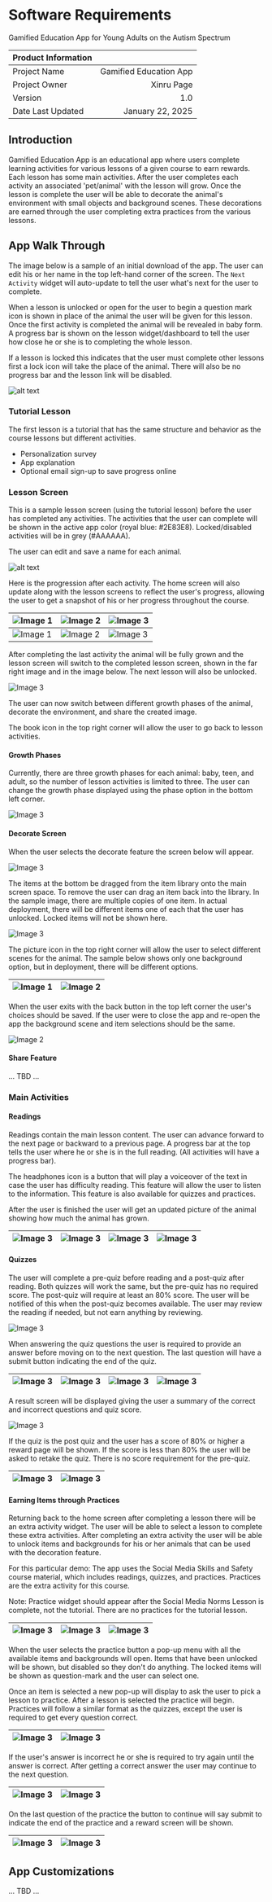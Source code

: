 # Software Requirements

Gamified Education App for Young Adults on the Autism Spectrum


| Product Information      |  |
| :---              |     ----:                 |
| Project Name      | Gamified Education App    |
| Project Owner     | Xinru Page                |
| Version           | 1.0                       |
| Date Last Updated | January 22, 2025          |

## Introduction

Gamified Education App is an educational app where users complete learning activities for various lessons of a given course to earn rewards. Each lesson has some main activities. After the user completes each activity an associated 'pet/animal' with the lesson will grow. Once the lesson is complete the user will be able to decorate the animal's environment with small objects and background scenes. These decorations are earned through the user completing extra practices from the various lessons.

## App Walk Through

The image below is a sample of an initial download of the app. The user can edit his or her name in the top left-hand corner of the screen. The `Next Activity` widget will auto-update to tell the user what's next for the user to complete.

When a lesson is unlocked or open for the user to begin a question mark icon is shown in place of the animal the user will be given for this lesson. Once the first activity is completed the animal will be revealed in baby form. A progress bar is shown on the lesson widget/dashboard to tell the user how close he or she is to completing the whole lesson.

If a lesson is locked this indicates that the user must complete other lessons first a lock icon will take the place of the animal. There will also be no progress bar and the lesson link will be disabled.

![alt text](Home01.png "Title")

### Tutorial Lesson

The first lesson is a tutorial that has the same structure and behavior as the course lessons but different activities.

- Personalization survey
- App explanation
- Optional email sign-up to save progress online

### Lesson Screen

This is a sample lesson screen (using the tutorial lesson) before the user has completed any activities. The activities that the user can complete will be shown in the active app color (royal blue: #2E83E8). Locked/disabled activities will be in grey (#AAAAAA).

The user can edit and save a name for each animal.

![alt text](Lesson01.png "Title")

Here is the progression after each activity. The home screen will also update along with the lesson screens to reflect the user's progress, allowing the user to get a snapshot of his or her progress throughout the course.

| ![Image 1](Lesson02.png) | ![Image 2](Lesson03.png) | ![Image 3](Lesson04.png) |
|-------------------------|-------------------------|-------------------------|
| ![Image 1](Home02.png) | ![Image 2](Home03.png) | ![Image 3](Home04.png) |


After completing the last activity the animal will be fully grown and the lesson screen will switch to the completed lesson screen, shown in the far right image and in the image below. The next lesson will also be unlocked.

![Image 3](Lesson04.png)

The user can now switch between different growth phases of the animal, decorate the environment, and share the created image.

The book icon in the top right corner will allow the user to go back to lesson activities.

#### Growth Phases

Currently, there are three growth phases for each animal: baby, teen, and adult, so the number of lesson activities is limited to three. The user can change the growth phase displayed using the phase option in the bottom left corner.

![Image 3](Lesson05.png)

#### Decorate Screen

When the user selects the decorate feature the screen below will appear.

![Image 3](Lesson06.png)

The items at the bottom be dragged from the item library onto the main screen space. To remove the user can drag an item back into the library. In the sample image, there are multiple copies of one item. In actual deployment, there will be different items one of each that the user has unlocked. Locked items will not be shown here. 

![Image 3](Lesson07.png)

The picture icon in the top right corner will allow the user to select different scenes for the animal. The sample below shows only one background option, but in deployment, there will be different options.

| ![Image 1](Lesson08.png) | ![Image 2](Lesson09.png) |
|-------------------------|-------------------------|

When the user exits with the back button in the top left corner the user's choices should be saved. If the user were to close the app and re-open the app the background scene and item selections should be the same.

![Image 2](Lesson10.png)

#### Share Feature

... TBD ...

### Main Activities

#### Readings

Readings contain the main lesson content. The user can advance forward to the next page or backward to a previous page. A progress bar at the top tells the user where he or she is in the full reading. (All activities will have a progress bar).

The headphones icon is a button that will play a voiceover of the text in case the user has difficulty reading. This feature will allow the user to listen to the information. This feature is also available for quizzes and practices.

After the user is finished the user will get an updated picture of the animal showing how much the animal has grown.

![Image 3](Reading01.png) | ![Image 3](Reading02.png) | ![Image 3](Reading03.png) | ![Image 3](Reading04.png) |
|----------------------|----------------------------|----------------------------|----------------------------| 

#### Quizzes

The user will complete a pre-quiz before reading and a post-quiz after reading. Both quizzes will work the same, but the pre-quiz has no required score. The post-quiz will require at least an 80% score. The user will be notified of this when the post-quiz becomes available. The user may review the reading if needed, but not earn anything by reviewing.

![Image 3](Lesson11.png)

When answering the quiz questions the user is required to provide an answer before moving on to the next question. The last question will have a submit button indicating the end of the quiz.


![Image 3](Quiz01.png) | ![Image 3](Quiz02.png) | ![Image 3](Quiz03.png) | ![Image 3](Quiz04.png) |
|----------------------|----------------------------|----------------------------|----------------------------| 

A result screen will be displayed giving the user a summary of the correct and incorrect questions and quiz score.

![Image 3](Quiz05.png)

If the quiz is the post quiz and the user has a score of 80% or higher a reward page will be shown. If the score is less than 80% the user will be asked to retake the quiz. There is no score requirement for the pre-quiz.

| ![Image 3](Quiz06.png) | ![Image 3](Quiz07.png) |
|------------------------|------------------------|


#### Earning Items through Practices

Returning back to the home screen after completing a lesson there will be an extra activity widget. The user will be able to select a lesson to complete these extra activities. After completing an extra activity the user will be able to unlock items and backgrounds for his or her animals that can be used with the decoration feature.

For this particular demo: The app uses the Social Media Skills and Safety course material, which includes readings, quizzes, and practices. Practices are the extra activity for this course.

Note: Practice widget should appear after the Social Media Norms Lesson is complete, not the tutorial. There are no practices for the tutorial lesson.

![Image 3](Home04.png) | ![Image 3](Practice01.png) | ![Image 3](Practice02.png) |
|----------------------|----------------------------|----------------------------|

When the user selects the practice button a pop-up menu with all the available items and backgrounds will open. Items that have been unlocked will be shown, but disabled so they don't do anything. The locked items will be shown as question-mark and the user can select one.

Once an item is selected a new pop-up will display to ask the user to pick a lesson to practice. After a lesson is selected the practice will begin. Practices will follow a similar format as the quizzes, except the user is required to get every question correct.

![Image 3](Practice03.png) | ![Image 3](Practice04.png) | 
|----------------------------|----------------------------|

If the user's answer is incorrect he or she is required to try again until the answer is correct. After getting a correct answer the user may continue to the next question.

![Image 3](Practice05.png) |![Image 3](Practice06.png) |
|----------------------|----------------------------|

On the last question of the practice the button to continue will say submit to indicate the end of the practice and a reward screen will be shown.

![Image 3](Practice07.png) | ![Image 3](Practice08.png) |
----------------------------|----------------------------|


## App Customizations

... TBD ...